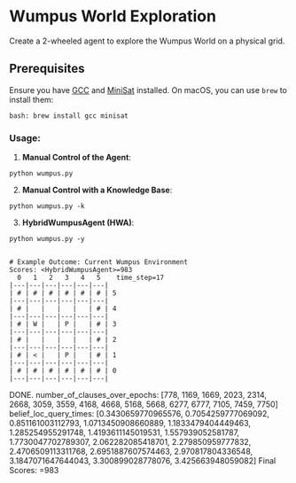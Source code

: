 # Wumpus World Exploration

Create a 2-wheeled agent to explore the Wumpus World on a physical grid.

## Prerequisites
Ensure you have [GCC](https://gcc.gnu.org/) and [MiniSat](http://minisat.se/) installed. On macOS, you can use `brew` to install them:
```
bash: brew install gcc minisat
```


### Usage:

1. **Manual Control of the Agent**: 
```
python wumpus.py
```

2. **Manual Control with a Knowledge Base**:
```
python wumpus.py -k
```

3. **HybridWumpusAgent (HWA)**:
```
python wumpus.py -y
```



```

# Example Outcome: Current Wumpus Environment
Scores: <HybridWumpusAgent>=983
  0   1   2   3   4   5    time_step=17
|---|---|---|---|---|---|
| # | # | # | # | # | # | 5
|---|---|---|---|---|---|
| # |   |   |   |   | # | 4
|---|---|---|---|---|---|
| # | W |   | P |   | # | 3
|---|---|---|---|---|---|
| # |   |   |   |   | # | 2
|---|---|---|---|---|---|
| # | < |   | P |   | # | 1
|---|---|---|---|---|---|
| # | # | # | # | # | # | 0
|---|---|---|---|---|---|

```
DONE.
number_of_clauses_over_epochs: [778, 1169, 1669, 2023, 2314, 2668, 3059, 3559, 4168, 4668, 5168, 5668, 6277, 6777, 7105, 7459, 7750]
belief_loc_query_times: [0.3430659770965576, 0.7054259777069092, 0.851161003112793, 1.0713450908660889, 1.1833479404449463, 1.285254955291748, 1.4193611145019531, 1.557939052581787, 1.7730047702789307, 2.062282085418701, 2.279850959777832, 2.4706509113311768, 2.6951887607574463, 2.970817804336548, 3.1847071647644043, 3.300899028778076, 3.425663948059082]
Final Scores: <HybridWumpusAgent>=983


